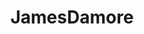 ---
title: JamesDamore
crosslinks:
- tech
- cscareerquestions
- chess
- linuxmasterrace
- RedPillWomen
- me_irl
- ShitEvilModsSay
- TheRedPill
- JordanPeterson
- AsABlackMan
- StopBeingEvil
- ColinsLastStand
- IAmA
- Anarcho_Capitalism
- girlsgonewiredRedux
- google
- Destiny
- slatestarcodex
- girlsgonewired
---